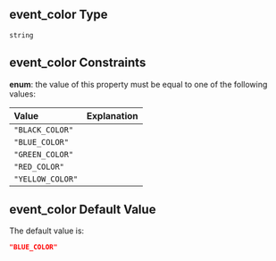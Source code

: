## event_color Type

`string`

## event_color Constraints

**enum**: the value of this property must be equal to one of the following values:

| Value            | Explanation |
| :--------------- | ----------- |
| `"BLACK_COLOR"`  |             |
| `"BLUE_COLOR"`   |             |
| `"GREEN_COLOR"`  |             |
| `"RED_COLOR"`    |             |
| `"YELLOW_COLOR"` |             |

## event_color Default Value

The default value is:

```json
"BLUE_COLOR"
```
